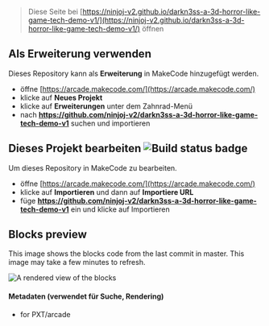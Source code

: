  


> Diese Seite bei [https://ninjoj-v2.github.io/darkn3ss-a-3d-horror-like-game-tech-demo-v1/](https://ninjoj-v2.github.io/darkn3ss-a-3d-horror-like-game-tech-demo-v1/) öffnen

## Als Erweiterung verwenden

Dieses Repository kann als **Erweiterung** in MakeCode hinzugefügt werden.

* öffne [https://arcade.makecode.com/](https://arcade.makecode.com/)
* klicke auf **Neues Projekt**
* klicke auf **Erweiterungen** unter dem Zahnrad-Menü
* nach **https://github.com/ninjoj-v2/darkn3ss-a-3d-horror-like-game-tech-demo-v1** suchen und importieren

## Dieses Projekt bearbeiten ![Build status badge](https://github.com/ninjoj-v2/darkn3ss-a-3d-horror-like-game-tech-demo-v1/workflows/MakeCode/badge.svg)

Um dieses Repository in MakeCode zu bearbeiten.

* öffne [https://arcade.makecode.com/](https://arcade.makecode.com/)
* klicke auf **Importieren** und dann auf **Importiere URL**
* füge **https://github.com/ninjoj-v2/darkn3ss-a-3d-horror-like-game-tech-demo-v1** ein und klicke auf Importieren

## Blocks preview

This image shows the blocks code from the last commit in master.
This image may take a few minutes to refresh.

![A rendered view of the blocks](https://github.com/ninjoj-v2/darkn3ss-a-3d-horror-like-game-tech-demo-v1/raw/master/.github/makecode/blocks.png)

#### Metadaten (verwendet für Suche, Rendering)

* for PXT/arcade
<script src="https://makecode.com/gh-pages-embed.js"></script><script>makeCodeRender("{{ site.makecode.home_url }}", "{{ site.github.owner_name }}/{{ site.github.repository_name }}");</script>
